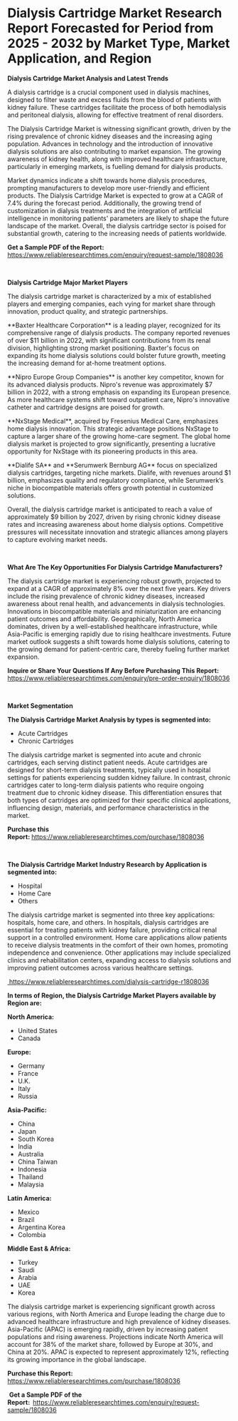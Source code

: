<p><h1>Dialysis Cartridge Market Research Report Forecasted for Period from 2025 -  2032 by Market Type, Market Application, and Region</h1></p><p><strong>Dialysis Cartridge Market Analysis and Latest Trends</strong></p>
<p><p>A dialysis cartridge is a crucial component used in dialysis machines, designed to filter waste and excess fluids from the blood of patients with kidney failure. These cartridges facilitate the process of both hemodialysis and peritoneal dialysis, allowing for effective treatment of renal disorders.</p><p>The Dialysis Cartridge Market is witnessing significant growth, driven by the rising prevalence of chronic kidney diseases and the increasing aging population. Advances in technology and the introduction of innovative dialysis solutions are also contributing to market expansion. The growing awareness of kidney health, along with improved healthcare infrastructure, particularly in emerging markets, is fuelling demand for dialysis products.</p><p>Market dynamics indicate a shift towards home dialysis procedures, prompting manufacturers to develop more user-friendly and efficient products. The Dialysis Cartridge Market is expected to grow at a CAGR of 7.4% during the forecast period. Additionally, the growing trend of customization in dialysis treatments and the integration of artificial intelligence in monitoring patients' parameters are likely to shape the future landscape of the market. Overall, the dialysis cartridge sector is poised for substantial growth, catering to the increasing needs of patients worldwide.</p></p>
<p><strong>Get a Sample PDF of the Report:&nbsp;</strong> <a href="https://www.reliableresearchtimes.com/enquiry/request-sample/1808036?utm_campaign=3326&utm_medium=2&utm_source=Github&utm_content=ia&utm_term=13042025&utm_id=dialysis-cartridge">https://www.reliableresearchtimes.com/enquiry/request-sample/1808036</a></p>
<p>&nbsp;</p>
<p><strong>Dialysis Cartridge Major Market Players</strong></p>
<p><p>The dialysis cartridge market is characterized by a mix of established players and emerging companies, each vying for market share through innovation, product quality, and strategic partnerships.</p><p>**Baxter Healthcare Corporation** is a leading player, recognized for its comprehensive range of dialysis products. The company reported revenues of over $11 billion in 2022, with significant contributions from its renal division, highlighting strong market positioning. Baxter's focus on expanding its home dialysis solutions could bolster future growth, meeting the increasing demand for at-home treatment options.</p><p>**Nipro Europe Group Companies** is another key competitor, known for its advanced dialysis products. Nipro's revenue was approximately $7 billion in 2022, with a strong emphasis on expanding its European presence. As more healthcare systems shift toward outpatient care, Nipro's innovative catheter and cartridge designs are poised for growth.</p><p>**NxStage Medical**, acquired by Fresenius Medical Care, emphasizes home dialysis innovation. This strategic advantage positions NxStage to capture a larger share of the growing home-care segment. The global home dialysis market is projected to grow significantly, presenting a lucrative opportunity for NxStage with its pioneering products in this area.</p><p>**Dialife SA** and **Serumwerk Bernburg AG** focus on specialized dialysis cartridges, targeting niche markets. Dialife, with revenues around $1 billion, emphasizes quality and regulatory compliance, while Serumwerk’s niche in biocompatible materials offers growth potential in customized solutions.</p><p>Overall, the dialysis cartridge market is anticipated to reach a value of approximately $9 billion by 2027, driven by rising chronic kidney disease rates and increasing awareness about home dialysis options. Competitive pressures will necessitate innovation and strategic alliances among players to capture evolving market needs.</p></p>
<p>&nbsp;</p>
<p><strong>What Are The Key Opportunities For Dialysis Cartridge Manufacturers?</strong></p>
<p><p>The dialysis cartridge market is experiencing robust growth, projected to expand at a CAGR of approximately 8% over the next five years. Key drivers include the rising prevalence of chronic kidney diseases, increased awareness about renal health, and advancements in dialysis technologies. Innovations in biocompatible materials and miniaturization are enhancing patient outcomes and affordability. Geographically, North America dominates, driven by a well-established healthcare infrastructure, while Asia-Pacific is emerging rapidly due to rising healthcare investments. Future market outlook suggests a shift towards home dialysis solutions, catering to the growing demand for patient-centric care, thereby fueling further market expansion.</p></p>
<p><strong>Inquire or Share Your Questions If Any Before Purchasing This Report:</strong> <a href="https://www.reliableresearchtimes.com/enquiry/pre-order-enquiry/1808036?utm_campaign=3326&utm_medium=2&utm_source=Github&utm_content=ia&utm_term=13042025&utm_id=dialysis-cartridge">https://www.reliableresearchtimes.com/enquiry/pre-order-enquiry/1808036</a></p>
<p>&nbsp;</p>
<p><strong>Market Segmentation</strong></p>
<p><strong>The Dialysis Cartridge Market Analysis by types is segmented into:</strong></p>
<p><ul><li>Acute Cartridges</li><li>Chronic Cartridges</li></ul></p>
<p><p>The dialysis cartridge market is segmented into acute and chronic cartridges, each serving distinct patient needs. Acute cartridges are designed for short-term dialysis treatments, typically used in hospital settings for patients experiencing sudden kidney failure. In contrast, chronic cartridges cater to long-term dialysis patients who require ongoing treatment due to chronic kidney disease. This differentiation ensures that both types of cartridges are optimized for their specific clinical applications, influencing design, materials, and performance characteristics in the market.</p></p>
<p><strong>Purchase this Report:&nbsp;</strong><a href="https://www.reliableresearchtimes.com/purchase/1808036?utm_campaign=3326&utm_medium=2&utm_source=Github&utm_content=ia&utm_term=13042025&utm_id=dialysis-cartridge">https://www.reliableresearchtimes.com/purchase/1808036</a></p>
<p>&nbsp;</p>
<p><strong>The Dialysis Cartridge Market Industry Research by Application is segmented into:</strong></p>
<p><ul><li>Hospital</li><li>Home Care</li><li>Others</li></ul></p>
<p><p>The dialysis cartridge market is segmented into three key applications: hospitals, home care, and others. In hospitals, dialysis cartridges are essential for treating patients with kidney failure, providing critical renal support in a controlled environment. Home care applications allow patients to receive dialysis treatments in the comfort of their own homes, promoting independence and convenience. Other applications may include specialized clinics and rehabilitation centers, expanding access to dialysis solutions and improving patient outcomes across various healthcare settings.</p></p>
<p><a href="https://www.reliableresearchtimes.com/dialysis-cartridge-r1808036?utm_campaign=3326&utm_medium=2&utm_source=Github&utm_content=ia&utm_term=13042025&utm_id=dialysis-cartridge">&nbsp;https://www.reliableresearchtimes.com/dialysis-cartridge-r1808036</a></p>
<p><strong>In terms of Region, the Dialysis Cartridge Market Players available by Region are:</strong></p>
<p>
    <p> <strong> North America: </strong>
        <ul>
            <li>United States</li>
            <li>Canada</li>
        </ul>
        </p> 
    <p> <strong> Europe: </strong>
        <ul>
            <li>Germany</li>
            <li>France</li>
            <li>U.K.</li>
            <li>Italy</li>
            <li>Russia</li>
        </ul>
        </p> 
    <p> <strong> Asia-Pacific: </strong>
        <ul>
            <li>China</li>
            <li>Japan</li>
            <li>South Korea</li>
            <li>India</li>
            <li>Australia</li>
            <li>China Taiwan</li>
            <li>Indonesia</li>
            <li>Thailand</li>
            <li>Malaysia</li>
        </ul>
        </p> 
    <p> <strong> Latin America: </strong>
        <ul>
            <li>Mexico</li>
            <li>Brazil</li>
            <li>Argentina Korea</li>
            <li>Colombia</li>
        </ul>
        </p> 
    <p> <strong> Middle East & Africa: </strong>
        <ul>
            <li>Turkey</li>
            <li>Saudi</li>
            <li>Arabia</li>
            <li>UAE</li>
            <li>Korea</li>
        </ul>
    </p>
    </p>
<p><p>The dialysis cartridge market is experiencing significant growth across various regions, with North America and Europe leading the charge due to advanced healthcare infrastructure and high prevalence of kidney diseases. Asia-Pacific (APAC) is emerging rapidly, driven by increasing patient populations and rising awareness. Projections indicate North America will account for 38% of the market share, followed by Europe at 30%, and China at 20%. APAC is expected to represent approximately 12%, reflecting its growing importance in the global landscape.</p></p>
<p><strong>Purchase this Report: </strong><a href="https://www.reliableresearchtimes.com/purchase/1808036?utm_campaign=3326&utm_medium=2&utm_source=Github&utm_content=ia&utm_term=13042025&utm_id=dialysis-cartridge">https://www.reliableresearchtimes.com/purchase/1808036</a></p>
<p>&nbsp;<strong>Get a Sample PDF of the Report:&nbsp;&nbsp;</strong><a href="https://www.reliableresearchtimes.com/enquiry/request-sample/1808036?utm_campaign=3326&utm_medium=2&utm_source=Github&utm_content=ia&utm_term=13042025&utm_id=dialysis-cartridge">https://www.reliableresearchtimes.com/enquiry/request-sample/1808036</a></p>
<p><strong></strong></p>
<p><p></p><p></p><p></p></p>